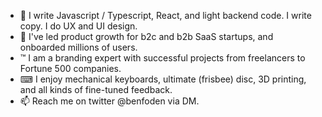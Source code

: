 - 🌱 I write Javascript / Typescript, React, and light backend code. I write copy. I do UX and UI design.
- 💞️ I've led product growth for b2c and b2b SaaS startups, and onboarded millions of users.
- ™ I am a branding expert with successful projects from freelancers to Fortune 500 companies.
- ⌨ I enjoy mechanical keyboards, ultimate (frisbee) disc, 3D printing, and all kinds of fine-tuned feedback.
- 📫 Reach me on twitter @benfoden via DM.
